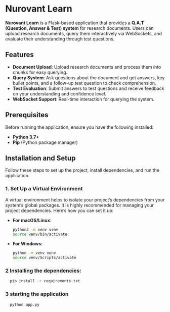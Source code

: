 # Nurovant Learn

**Nurovant Learn** is a Flask-based application that provides a **Q.A.T (Question, Answer & Test) system** for research documents. Users can upload research documents, query them interactively via WebSockets, and evaluate their understanding through test questions.

## Features

- **Document Upload**: Upload research documents and process them into chunks for easy querying.
- **Query System**: Ask questions about the document and get answers, key bullet points, and a follow-up test question to check comprehension.
- **Test Evaluation**: Submit answers to test questions and receive feedback on your understanding and confidence level.
- **WebSocket Support**: Real-time interaction for querying the system.

## Prerequisites

Before running the application, ensure you have the following installed:

- **Python 3.7+**
- **Pip** (Python package manager)

## Installation and Setup

Follow these steps to set up the project, install dependencies, and run the application.

### 1. Set Up a Virtual Environment

A virtual environment helps to isolate your project’s dependencies from your system’s global packages. It is highly recommended for managing your project dependencies. Here’s how you can set it up:

- **For macOS/Linux**:
  ```bash
  python3 -m venv venv
  source venv/bin/activate
  ```
- **For Windows**:
  ```bash
  python -m venv venv
  source venv/Scripts/activate
  ```


### 2 Installing the dependencies:
```bash
  pip install -r requirements.txt

```

### 3 starting the application
```bash
  python app.py
```